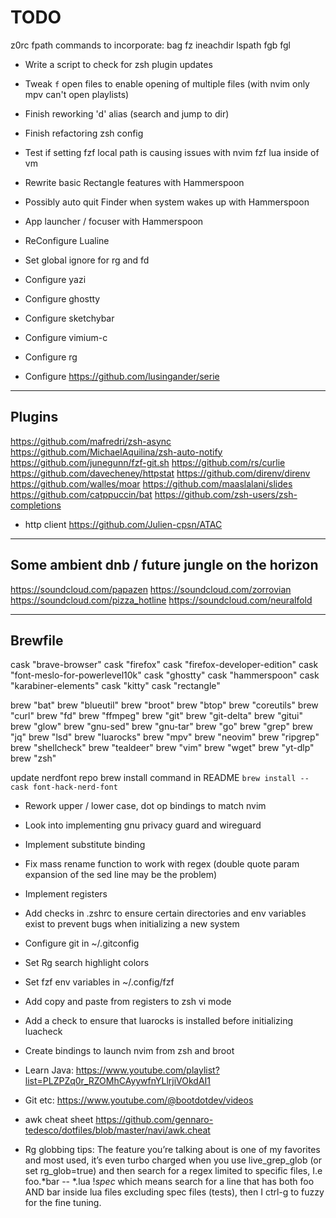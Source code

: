 # TODO


z0rc fpath commands to incorporate:
bag
fz
ineachdir
lspath
fgb
fgl


- Write a script to check for zsh plugin updates
- Tweak `f` open files to enable opening of multiple files (with nvim only mpv can't open playlists)
- Finish reworking 'd' alias (search and jump to dir)
- Finish refactoring zsh config
- Test if setting fzf local path is causing issues with nvim fzf lua inside of vm
- Rewrite basic Rectangle features with Hammerspoon
- Possibly auto quit Finder when system wakes up with Hammerspoon
- App launcher / focuser with Hammerspoon


- ReConfigure Lualine
- Set global ignore for rg and fd
- Configure yazi
- Configure ghostty
- Configure sketchybar
- Configure vimium-c
- Configure rg
- Configure https://github.com/lusingander/serie

---

## Plugins


https://github.com/mafredri/zsh-async
https://github.com/MichaelAquilina/zsh-auto-notify
https://github.com/junegunn/fzf-git.sh
https://github.com/rs/curlie
https://github.com/davecheney/httpstat
https://github.com/direnv/direnv
https://github.com/walles/moar
https://github.com/maaslalani/slides
https://github.com/catppuccin/bat
https://github.com/zsh-users/zsh-completions

- http client
https://github.com/Julien-cpsn/ATAC


---

## Some ambient dnb / future jungle on the horizon

https://soundcloud.com/papazen
https://soundcloud.com/zorrovian
https://soundcloud.com/pizza_hotline
https://soundcloud.com/neuralfold

---

## Brewfile


cask "brave-browser"
cask "firefox"
cask "firefox-developer-edition"
cask "font-meslo-for-powerlevel10k"
cask "ghostty"
cask "hammerspoon"
cask "karabiner-elements"
cask "kitty"
cask "rectangle"


brew "bat"
brew "blueutil"
brew "broot"
brew "btop"
brew "coreutils"
brew "curl"
brew "fd"
brew "ffmpeg"
brew "git"
brew "git-delta"
brew "gitui"
brew "glow"
brew "gnu-sed"
brew "gnu-tar"
brew "go"
brew "grep"
brew "jq"
brew "lsd"
brew "luarocks"
brew "mpv"
brew "neovim"
brew "ripgrep"
brew "shellcheck"
brew "tealdeer"
brew "vim"
brew "wget"
brew "yt-dlp"
brew "zsh"





update nerdfont repo brew install command in README `brew install --cask font-hack-nerd-font`


- Rework upper / lower case, dot op bindings to match nvim
- Look into implementing gnu privacy guard and wireguard
- Implement substitute binding
- Fix mass rename function to work with regex (double quote param expansion of the sed line may be the problem)
- Implement registers
- Add checks in .zshrc to ensure certain directories and env variables exist to prevent bugs when initializing a new system

- Configure git in ~/.gitconfig
- Set Rg search highlight colors
- Set fzf env variables in ~/.config/fzf
- Add copy and paste from registers to zsh vi mode
- Add a check to ensure that luarocks is installed before initializing luacheck
- Create bindings to launch nvim from zsh and broot

- Learn Java: https://www.youtube.com/playlist?list=PLZPZq0r_RZOMhCAyywfnYLlrjiVOkdAI1
- Git etc: https://www.youtube.com/@bootdotdev/videos

- awk cheat sheet
    https://github.com/gennaro-tedesco/dotfiles/blob/master/navi/awk.cheat

- Rg globbing tips:
The feature you’re talking about is one of my favorites and most used, it’s even turbo charged when you use live_grep_glob (or set rg_glob=true) and then search for a regex limited to specific files, I.e foo.*bar -- *.lua !*spec* which means search for a line that has both foo AND bar inside lua files excluding spec files (tests), then I ctrl-g to fuzzy for the fine tuning.
